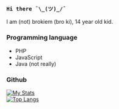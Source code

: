 ### ```Hi there ¯\_(ツ)_/¯```
I am (not) brokiem (bro ki), 14 year old kid.

### Programming language
- PHP
- JavaScript
- Java (not really)

### Github
[![My Stats](https://github-readme-stats.vercel.app/api?username=brokiem&theme=react&show_icons=true&hide_border=true&title_color=2c98ff&icon_color=2c98ff&bg_color=0d1117&hide=prs,issues)](#)<br>
[![Top Langs](https://github-readme-stats.vercel.app/api/top-langs/?username=brokiem&layout=compact&theme=react&show_icons=true&hide_border=true&title_color=2c98ff&icon_color=2c98ff&bg_color=0d1117)](#)
